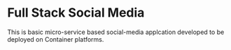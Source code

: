 # Full Stack Social Media

This is basic micro-service based social-media applcation developed to be deployed on Container platforms.
